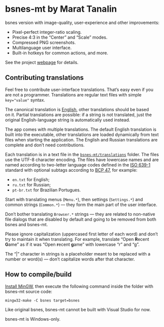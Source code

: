 # bsnes-mt by Marat Tanalin

bsnes version with image-quality, user-experience and other improvements:

* Pixel-perfect integer-ratio scaling.
* Precise 4:3 in the “Center” and “Scale” modes.
* Compressed PNG screenshots.
* Multilanguage user interface.
* Built-in hotkeys for common actions, and more.

See the project [webpage](http://tanalin.com/en/projects/bsnes-mt/) for details.

## Contributing translations

Feel free to contribute user-interface translations. That’s easy even if you are not a programmer. Translations are regular text files with simple `key="value"` syntax.

The canonical translation is [English](https://github.com/Marat-Tanalin/bsnes-mt/blob/master/bsnes-mt/translations/en.txt), other translations should be based on&nbsp;it. Partial translations are possible: if a string is not translated, just the original English-language string is automatically used instead.

The app comes with multiple translations. The default English translation is built into the executable, other translations are loaded dynamically from text files when starting the application. The English and Russian translations are complete and don’t need contributions.

Each translation is in a text file in the [`bsnes-mt/translations`](https://github.com/Marat-Tanalin/bsnes-mt/blob/master/bsnes-mt/translations) folder. The files use the UTF-8 character encoding. The files have lowercase names and are named according to two-letter language codes defined in the [ISO 639-1](https://en.wikipedia.org/wiki/List_of_ISO_639-1_codes) standard with optional subtags according to [BCP&nbsp;47](https://tools.ietf.org/html/bcp47), for example:

* `en.txt` for English;
* `ru.txt` for Russian;
* `pt-br.txt` for Brazilian Portugues.

Start with translating menus (`Menu.*`), then settings (`Settings.*`) and common strings (`Common.*`) — they form the main part of the user interface.

Don’t bother translating `Browser.*` strings — they are related to non-native file dialogs that are disabled by default and going to be removed from both bsnes and bsnes-mt.

Please ignore capitalization (uppercased first letter of each word) and don’t try to maintain it when translating. For example, translate “Open **R**ecent **G**ame” as if it was “Open **r**ecent **g**ame” with lowercase “r” and “g”.

The “|” character in strings is a placeholder meant to be replaced with a number or word(s) — don’t capitalize words after that character.

## How to compile/build

[Install MinGW](https://github.com/orlp/dev-on-windows/wiki/Installing-GCC--&-MSYS2), then execute the following command inside the folder with bsnes-mt source code:

```
mingw32-make -C bsnes target=bsnes
```

Like original bsnes, bsnes-mt cannot be built with Visual Studio for now.

bsnes-mt is Windows-only.